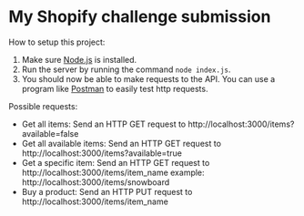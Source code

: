 # My Shopify challenge submission

How to setup this project:
1. Make sure [Node.js](https://nodejs.org/en/) is installed.
2. Run the server by running the command `node index.js`.
3. You should now be able to make requests to the API. You can use a program like [Postman](https://www.getpostman.com/) to easily test http requests.

Possible requests:
- Get all items: Send an HTTP GET request to http://localhost:3000/items?available=false
- Get all available items: Send an HTTP GET request to http://localhost:3000/items?available=true
- Get a specific item: Send an HTTP GET request to http://localhost:3000/items/item_name example: http://localhost:3000/items/snowboard
- Buy a product: Send an HTTP PUT request to http://localhost:3000/items/item_name
